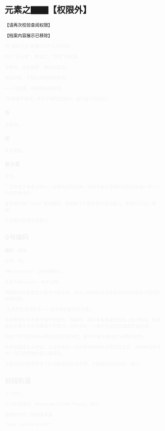 # 元素之▇▇【权限外】

<span class="c014">【请再次校验查阅权限】</span>

<span class="c002">【档案内容展示已移除】</span>

<div style="color:rgba(0, 0, 0, 0.04);">
## 编码之前
所谓OVER ELEMENT。

四个“非元素”，换言之，“存在”的故事。

金属性，非金属性，融合的混沌。

史前四性，不知从何而来的传闻。

——以及那，自妄想中诞生的。

<span class="c002">“那被赋予编码，却仅于偶然出现的。因为是不存在的。”</span>

### 铄
金属性。

### 砺
非金属性。

### 氤与氲

混沌。

广泛存在于各类文明——这里的文明在单一文明宇宙的语境中仍旧具有独一性——的创世神话中。

虽然难以用“Chaos”笼统概括，但受限于人类语言的表达能力，勉强可以这么理解。

与元素的起源息息相关。

## 0号编码
**编码：000.**

代号，Nt。

“**N**ot Elemen**t**”，这样理解吗……

名称为Neutrium，中子元素。

周期表内元素推定可能为气体元素，实际上物质存在没有表现出任何具体可观测的物理性质。

<span class="c002">“无法界定常见形态——无法界定是否为元素。”</span>

其物质存在作为原子是不完整的、残缺的。原子本身需要由核加上电子构成，即使是氢正离子也有获取电子的能力，但Nt没有——电子无法在Nt周围形成轨道。

Nt这个代号是按照元素命名规则赋予的，据传Nt更中意n这个简略的称呼。

传言的由来无从考证，从没有任何一位元素明确地陈述其存在形式，但同样没有任何一位元素明确地否认其存在。

与氢对应的物质存在于ECD的表现形式不同，可能是任何元素的一部分。

## 前线轨道

三个MO。

分子轨道理论，Molecular Orbital Theory，MO。

联结的方式，联结其本身。

<span class="c006">"Next, colorful world?"</span>

</div>